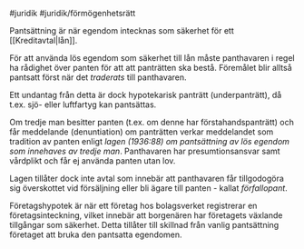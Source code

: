 #juridik #juridik/förmögenhetsrätt

Pantsättning är när egendom intecknas som säkerhet för ett [[Kreditavtal|lån]].

För att använda lös egendom som säkerhet till lån måste panthavaren i regel ha rådighet över panten för att att panträtten ska bestå. Föremålet blir alltså pantsatt först när det *traderats* till panthavaren.

Ett undantag från detta är dock hypotekarisk panträtt (underpanträtt), då t.ex. sjö- eller luftfartyg kan pantsättas.

Om tredje man besitter panten (t.ex. om denne har förstahandspanträtt) och får meddelande (denuntiation) om panträtten verkar meddelandet som tradition av panten enligt *lagen (1936:88) om pantsättning av lös egendom som innehaves av tredje man*. Panthavaren har presumtionsansvar samt vårdplikt och får ej använda panten utan lov.

Lagen tillåter dock inte avtal som innebär att panthavaren får tillgodogöra sig överskottet vid försäljning eller bli ägare till panten - kallat *förfallopant*.

Företagshypotek är när ett företag hos bolagsverket registrerar en företagsinteckning, vilket innebär att borgenären har företagets växlande tillgångar som säkerhet. Detta tillåter till skillnad från vanlig pantsättning företaget att bruka den pantsatta egendomen.